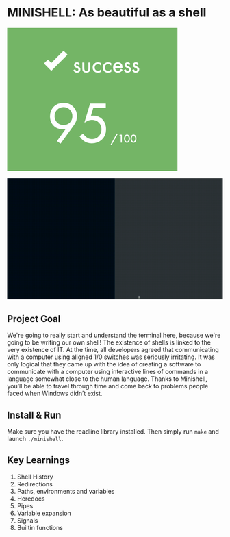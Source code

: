 # MINISHELL: As beautiful as a shell

![Score](extras/score.png)

![Example GIF](extras/minishell.gif)

## Project Goal
We're going to really start and understand the terminal here, because we're going to be writing our own shell! The existence of shells is linked to the very existence of IT.
At the time, all developers agreed that communicating with a computer using aligned 1/0 switches was seriously irritating. It was only logical that they came up with the idea of creating a software to communicate with a computer using interactive lines of commands in a language somewhat close to the human language. Thanks to Minishell, you’ll be able to travel through time and come back to problems people faced when Windows didn’t exist.

## Install & Run
Make sure you have the readline library installed. Then simply run `make` and launch `./minishell`.

## Key Learnings
1. Shell History
2. Redirections
3. Paths, environments and variables
4. Heredocs
5. Pipes
6. Variable expansion
7. Signals
8. Builtin functions
